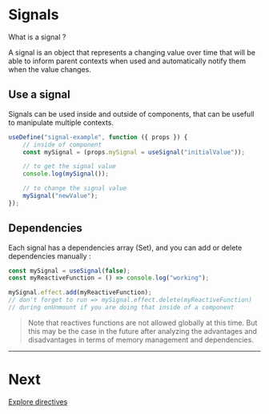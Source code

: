 # Signals

What is a signal ?

A signal is an object that represents a changing value over time that will be able to inform parent contexts when used and automatically notify them when the value changes.

## Use a signal

Signals can be used inside and outside of components, that can be usefull to manipulate multiple contexts.

```js
useDefine("signal-example", function ({ props }) {
    // inside of component
    const mySignal = (props.mySignal = useSignal("initialValue"));

    // to get the signal value
    console.log(mySignal());

    // to change the signal value
    mySignal("newValue");
});
```

## Dependencies

Each signal has a dependencies array (Set), and you can add or delete dependencies manually :

```js
const mySignal = useSignal(false);
const myReactiveFunction = () => console.log("working");

mySignal.effect.add(myReactiveFunction);
// don't forget to run => mySignal.effect.delete(myReactiveFunction)
// during onUnmount if you are doing that inside of a component
```

> Note that reactives functions are not allowed globally at this time. But this may be the case in the future after analyzing the advantages and disadvantages in terms of memory management and dependencies.

---

# Next

[Explore directives](./directives.md)
